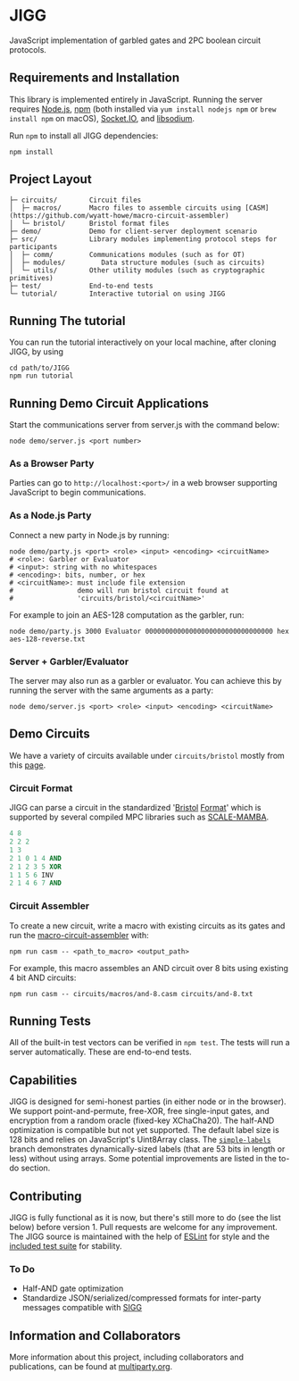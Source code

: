 # JIGG

JavaScript implementation of garbled gates and 2PC boolean circuit protocols.

## Requirements and Installation

This library is implemented entirely in JavaScript. Running the server requires [Node.js](https://nodejs.org/en/), [npm](https://www.npmjs.com/) (both installed via `yum install nodejs npm` or `brew install npm` on macOS), [Socket.IO](https://socket.io/), and [libsodium](https://www.npmjs.com/package/libsodium).

Run `npm` to install all JIGG dependencies:
```shell
npm install
```

## Project Layout

    ├─ circuits/        Circuit files
    │  ├─ macros/       Macro files to assemble circuits using [CASM](https://github.com/wyatt-howe/macro-circuit-assembler)
    │  └─ bristol/      Bristol format files
    ├─ demo/            Demo for client-server deployment scenario
    ├─ src/             Library modules implementing protocol steps for participants
    │  ├─ comm/         Communications modules (such as for OT)
    │  ├─ modules/         Data structure modules (such as circuits)
    │  └─ utils/        Other utility modules (such as cryptographic primitives)
    ├─ test/            End-to-end tests
    └─ tutorial/        Interactive tutorial on using JIGG

## Running The tutorial

You can run the tutorial interactively on your local machine, after cloning JIGG, by using
```shell
cd path/to/JIGG
npm run tutorial
```

## Running Demo Circuit Applications

Start the communications server from server.js with the command below:
```shell
node demo/server.js <port number>
```

### As a Browser Party

Parties can go to `http://localhost:<port>/` in a web browser supporting JavaScript to begin communications.

### As a Node.js Party

Connect a new party in Node.js by running:
```shell
node demo/party.js <port> <role> <input> <encoding> <circuitName>
# <role>: Garbler or Evaluator
# <input>: string with no whitespaces
# <encoding>: bits, number, or hex
# <circuitName>: must include file extension
#                demo will run bristol circuit found at
#                'circuits/bristol/<circuitName>'
```

For example to join an AES-128 computation as the garbler, run:
```shell
node demo/party.js 3000 Evaluator 00000000000000000000000000000000 hex aes-128-reverse.txt
```

### Server + Garbler/Evaluator

The server may also run as a garbler or evaluator. You can achieve this by running the server with
the same arguments as a party:
```shell
node demo/server.js <port> <role> <input> <encoding> <circuitName>
```

## Demo Circuits
We have a variety of circuits available under `circuits/bristol` mostly from this [page](https://homes.esat.kuleuven.be/~nsmart/MPC/).

### Circuit Format
JIGG can parse a circuit in the standardized '[Bristol](https://homes.esat.kuleuven.be/~nsmart/MPC/) [Format](https://homes.esat.kuleuven.be/~nsmart/MPC/old-circuits.html)' which is supported by several compiled MPC libraries such as [SCALE-MAMBA](https://homes.esat.kuleuven.be/~nsmart/SCALE/).
```ada
4 8
2 2 2
1 3
2 1 0 1 4 AND
2 1 2 3 5 XOR
1 1 5 6 INV
2 1 4 6 7 AND
```

### Circuit Assembler
To create a new circuit, write a macro with existing circuits as its gates and run the [macro-circuit-assembler](https://github.com/wyatt-howe/macro-circuit-assembler/) with:

```shell
npm run casm -- <path_to_macro> <output_path>
```

For example, this macro assembles an AND circuit over 8 bits using
existing 4 bit AND circuits:

```
npm run casm -- circuits/macros/and-8.casm circuits/and-8.txt
```

## Running Tests

All of the built-in test vectors can be verified in `npm test`. The tests will run a server automatically. These are end-to-end tests.

## Capabilities
JIGG is designed for semi-honest parties (in either node or in the browser). We support point-and-permute, free-XOR, free single-input gates, and encryption from a random oracle (fixed-key XChaCha20). The half-AND optimization is compatible but not yet supported. The default label size is 128 bits and relies on JavaScript's Uint8Array class. The [`simple-labels`](https://github.com/wyatt-howe/jigg/tree/simple-labels) branch demonstrates dynamically-sized labels (that are 53 bits in length or less) without using arrays. Some potential improvements are listed in the to-do section.

## Contributing
JIGG is fully functional as it is now, but there's still more to do (see the list below) before version 1.  Pull requests are welcome for any improvement.  The JIGG source is maintained with the help of [ESLint](https://eslint.org/) for style and the [included test suite](https://github.com/multiparty/jigg#legacy-end-to-end-tests) for stability.

### To Do
- Half-AND gate optimization
- Standardize JSON/serialized/compressed formats for inter-party messages compatible with [SIGG](https://github.com/multiparty/sigg)

## Information and Collaborators
More information about this project, including collaborators and publications, can be found at [multiparty.org](https://multiparty.org/).
